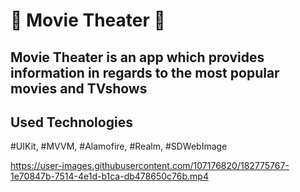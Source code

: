 # 🎥 Movie Theater 🎥
## Movie Theater is an app which provides information in regards to the most popular movies and TVshows

## Used Technologies
#UIKit,
#MVVM,
#Alamofire,
#Realm,
#SDWebImage







https://user-images.githubusercontent.com/107176820/182775767-1e70847b-7514-4e1d-b1ca-db478650c76b.mp4

